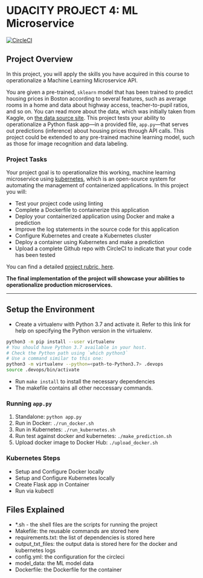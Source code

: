 # UDACITY PROJECT 4: ML Microservice

[![CircleCI](https://circleci.com/gh/billmal071/ml-app.svg?style=svg)](https://app.circleci.com/pipelines/github/billmal071/ml-app/3/workflows/40583341-a365-4603-8596-7578b99d766b)

## Project Overview

In this project, you will apply the skills you have acquired in this course to operationalize a Machine Learning Microservice API.

You are given a pre-trained, `sklearn` model that has been trained to predict housing prices in Boston according to several features, such as average rooms in a home and data about highway access, teacher-to-pupil ratios, and so on. You can read more about the data, which was initially taken from Kaggle, on [the data source site](https://www.kaggle.com/c/boston-housing). This project tests your ability to operationalize a Python flask app—in a provided file, `app.py`—that serves out predictions (inference) about housing prices through API calls. This project could be extended to any pre-trained machine learning model, such as those for image recognition and data labeling.

### Project Tasks

Your project goal is to operationalize this working, machine learning microservice using [kubernetes](https://kubernetes.io/), which is an open-source system for automating the management of containerized applications. In this project you will:

* Test your project code using linting
* Complete a Dockerfile to containerize this application
* Deploy your containerized application using Docker and make a prediction
* Improve the log statements in the source code for this application
* Configure Kubernetes and create a Kubernetes cluster
* Deploy a container using Kubernetes and make a prediction
* Upload a complete Github repo with CircleCI to indicate that your code has been tested

You can find a detailed [project rubric, here](https://review.udacity.com/#!/rubrics/2576/view).

**The final implementation of the project will showcase your abilities to operationalize production microservices.**

---

## Setup the Environment

* Create a virtualenv with Python 3.7 and activate it. Refer to this link for help on specifying the Python version in the virtualenv.

```bash
python3 -m pip install --user virtualenv
# You should have Python 3.7 available in your host. 
# Check the Python path using `which python3`
# Use a command similar to this one:
python3 -m virtualenv --python=<path-to-Python3.7> .devops
source .devops/bin/activate
```

* Run `make install` to install the necessary dependencies
* The makefile contains all other neccessary commands.

### Running `app.py`

1. Standalone:  `python app.py`
2. Run in Docker:  `./run_docker.sh`
3. Run in Kubernetes:  `./run_kubernetes.sh`
4. Run test against docker and kubernetes:  `./make_prediction.sh`
5. Upload docker image to Docker Hub:  `./upload_docker.sh`

### Kubernetes Steps

* Setup and Configure Docker locally
* Setup and Configure Kubernetes locally
* Create Flask app in Container
* Run via kubectl

## Files Explained

* *.sh - the shell files are the scripts for running the project
* Makefile: the reusable commands are stored here
* requirements.txt: the list of dependencies is stored here
* output_txt_files: the output data is stored here for the docker and kubernetes logs
* config.yml: the configuration for the circleci
* model_data: the ML model data
* Dockerfile: the Dockerfile for the container
  